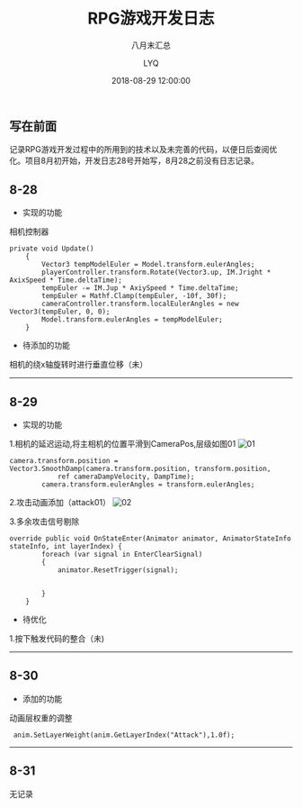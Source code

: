 ﻿---
layout:     post
title:      "RPG游戏开发日志"
subtitle:   "八月末汇总"
date:       2018-08-29 12:00:00
author:     "LYQ"
header-img: "img/in-post/default-bg.jpg"
tags:
    - 开发日志
    - 独立游戏开发
    - Unity
---

## 写在前面

记录RPG游戏开发过程中的所用到的技术以及未完善的代码，以便日后查阅优化。项目8月初开始，开发日志28号开始写，8月28之前没有日志记录。

## 8-28

* 实现的功能

相机控制器

````
private void Update()
	{
		Vector3 tempModelEuler = Model.transform.eulerAngles;
		playerController.transform.Rotate(Vector3.up, IM.Jright * AxixSpeed * Time.deltaTime);
		tempEuler -= IM.Jup * AxiySpeed * Time.deltaTime;
		tempEuler = Mathf.Clamp(tempEuler, -10f, 30f);
		cameraController.transform.localEulerAngles = new Vector3(tempEuler, 0, 0);
		Model.transform.eulerAngles = tempModelEuler;
	}
````
* 待添加的功能

相机的绕x轴旋转时进行垂直位移（未）

---

## 8-29
* 实现的功能

1.相机的延迟运动,将主相机的位置平滑到CameraPos,层级如图01
![01](https://upload-images.jianshu.io/upload_images/11723713-0d555d697fa6ffd2.png?imageMogr2/auto-orient/strip%7CimageView2/2/w/1240)


````
camera.transform.position = Vector3.SmoothDamp(camera.transform.position, transform.position,
			ref cameraDampVelocity, DampTime);
		camera.transform.eulerAngles = transform.eulerAngles;
````
2.攻击动画添加（attack01）
![02](https://upload-images.jianshu.io/upload_images/11723713-7bbace784acfddcb.png?imageMogr2/auto-orient/strip%7CimageView2/2/w/1240)

3.多余攻击信号剔除

````
override public void OnStateEnter(Animator animator, AnimatorStateInfo stateInfo, int layerIndex) {
		foreach (var signal in EnterClearSignal)
		{
			animator.ResetTrigger(signal);
			
			 
		}
	}
````

* 待优化

1.按下触发代码的整合（未)

---

## 8-30

* 添加的功能

动画层权重的调整

````
 anim.SetLayerWeight(anim.GetLayerIndex("Attack"),1.0f);
````

---

## 8-31
无记录





 